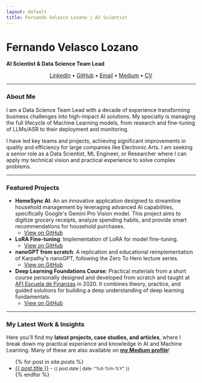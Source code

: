 ```yaml
---
layout: default
title: Fernando Velasco Lozano | AI Scientist
---
```

# Fernando Velasco Lozano
**AI Scientist & Data Science Team Lead**
<p align="center">
  <a href="https://www.linkedin.com/in/fernandovelascolozano/" target="_blank">LinkedIn</a> • 
  <a href="https://github.com/fermaat" target="_blank">GitHub</a> • 
  <a href="mailto:fermat.vl@gmail.com">Email</a> •
  <a href="https://medium.com/@fermaat.vl" target="_blank">Medium</a> •
  <a href="https://fermaat.github.io/files/CV.pdf" target="_blank">CV</a>
</p>

---
### About Me

I am a Data Science Team Lead with a decade of experience transforming business challenges into high-impact AI solutions. My specialty is managing the full lifecycle of Machine Learning models, from research and fine-tuning of LLMs/ASR to their deployment and monitoring.

I have led key teams and projects, achieving significant improvements in quality and efficiency for large companies like Electronic Arts. I am seeking a senior role as a Data Scientist, ML Engineer, or Researcher where I can apply my technical vision and practical experience to solve complex problems.

---
### Featured Projects

* **HomeSync AI**: An an innovative application designed to streamline household management by leveraging advanced AI capabilities, specifically Google's Gemini Pro Vision model. This project aims to digitize grocery receipts, analyze spending habits, and provide smart recommendations for household purchases.
    * [View on GitHub](https://github.com/fermaat/HomeSync_AI)
* **LoRA Fine-tuning**: Implementation of LoRA for model fine-tuning.
    * [View on GitHub](https://github.com/fermaat/LoRA-fine-tuning#)
* **nanoGPT from scratch**: A replication and educational reimplementation of Karpathy's nanoGPT, following the Zero To Hero lecture series.
    * [View on GitHub](https://github.com/fermaat/nano-gpt-from-scratch)
* **Deep Learning Foundations Course**: Practical materials from a short course personally designed and developed from scratch and taught at [AFI Escuela de Finanzas](https://www.afiglobaleducation.com) in 2020. It combines theory, practice, and guided solutions for building a deep understanding of deep learning fundamentals.
    * [View on GitHub](https://github.com/fermaat/afi_deep_learning_intro)



---
### My Latest Work & Insights

Here you'll find my **latest projects, case studies, and articles**, where I break down my practical experience and knowledge in AI and Machine Learning. Many of these are also available on [**my Medium profile**](https://medium.com/@fermaat.vl)!

<ul>
  {% for post in site.posts %}
    <li>
      <a href="{{ post.url }}">{{ post.title }}</a> - <small>{{ post.date | date: "%d-%m-%Y" }}</small>
    </li>
  {% endfor %}
</ul>